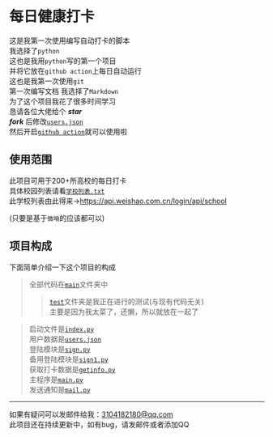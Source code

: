 # 每日健康打卡

这是我第一次使用编写自动打卡的脚本  
我选择了`python`  
这也是我用`python`写的第一个项目   
并将它放在`github action`上每日自动运行  
这也是我第一次使用`git`  
第一次编写文档
我选择了`Markdown`   
为了这个项目我花了很多时间学习  
恳请各位大佬给个 ***star***  
***fork*** 后修改[`users.json`](/main/users.json)  
然后开启[`github action`]("https://github.com/xsk666/autopost/action")就可以使用啦  


## 使用范围  
此项目可用于200+所高校的每日打卡   
具体校园列表请看[`学校列表.txt`](/学校列表.txt)   
此学校列表由此得来-><https://api.weishao.com.cn/login/api/school>
  
(只要是基于`微哨`的应该都可以)

## 项目构成  

下面简单介绍一下这个项目的构成  
>全部代码在[`main`](/main/)文件夹中
>> [`test`](/test)文件夹是我正在进行的测试(与现有代码无关)  
>> 主要是因为我太菜了，还懒，所以就放在一起了

> 启动文件是[`index.py`](/main/index.py)  
> 用户数据是[`users.json`](/main/users.json)  
> 登陆模块是[`sign.py`](/main/sign.py)   
> 备用登陆模块是[`sign1.py`](/main/sign1.py)  
> 获取打卡数据是[`getinfo.py`](/main/getinfo.py)  
> 主程序是[`main.py`](/main/main.py)  
> 发送通知是[`mail.py`](/main/mail.py)  
---  
如果有疑问可以发邮件给我：3104182180@qq.com  
此项目还在持续更新中，如有bug，请发邮件或者添加QQ